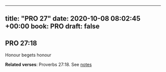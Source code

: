 
---
title: "PRO 27"
date: 2020-10-08 08:02:45 +00:00
book: PRO
draft: false
---

## PRO 27:18

Honour begets honour

**Related verses**: Proverbs 27:18. See [notes](https://my.bible.com/notes/3535698997346558302)

